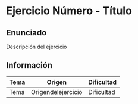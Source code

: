 # Ejercicio Número - Título

## Enunciado

Descripción del ejercicio

## Información

| Tema      | Origen                  | Dificultad |
|-----------|-------------------------|------------|
| Tema    | Origendelejercicio  | Dificultad |
